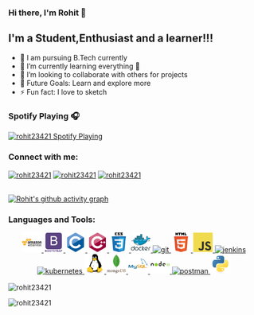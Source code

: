 ### Hi there, I'm Rohit 👋

## I'm a Student,Enthusiast and a learner!!!

- 🔭 I am pursuing B.Tech currently
- 🌱 I’m currently learning everything 🤣
- 👯 I’m looking to collaborate with others for projects
- 🥅 Future Goals: Learn and explore more
- ⚡ Fun fact: I love to sketch

### Spotify Playing 🎧
[<img src="https://now-playing-codestackr.vercel.app/api/spotify-playing" alt="rohit23421 Spotify Playing" width="350" />](https://open.spotify.com/user/5nn6bg2jr98dckd5oxs8qbrrc)

<h3 align="left">Connect with me:</h3>
<a href="https://linkedin.com/in/rohit23421" target="blank"><img align="center" src="https://cdn.jsdelivr.net/npm/simple-icons@3.0.1/icons/linkedin.svg" alt="rohit23421" height="30" width="40" /></a>
<a href="https://instagram.com/rohit23421" target="blank"><img align="center" src="https://cdn.jsdelivr.net/npm/simple-icons@3.0.1/icons/instagram.svg" alt="rohit23421" height="30" width="40" /></a>
<a href="https://www.hackerrank.com/h1904277" target="blank"><img align="center" src="https://cdn.jsdelivr.net/npm/simple-icons@3.0.1/icons/hackerrank.svg" alt="rohit23421" height="30" width="40" /></a>
<br />
<br />


[![Rohit's github activity graph](https://activity-graph.herokuapp.com/graph?username=rohit23421&theme=react-dark)](https://github.com/rohit23421/github-readme-activity-graph)


### Languages and Tools:
<p align="center"> </a> <a href="https://aws.amazon.com" target="_blank"> <img src="https://raw.githubusercontent.com/devicons/devicon/master/icons/amazonwebservices/amazonwebservices-original-wordmark.svg" alt="aws" width="40" height="40"/> </a> <a href="https://getbootstrap.com" target="_blank"> <img src="https://raw.githubusercontent.com/devicons/devicon/master/icons/bootstrap/bootstrap-plain-wordmark.svg" alt="bootstrap" width="40" height="40"/> </a> <a href="https://www.cprogramming.com/" target="_blank"> <img src="https://raw.githubusercontent.com/devicons/devicon/master/icons/c/c-original.svg" alt="c" width="40" height="40"/> </a> <a href="https://www.w3schools.com/cpp/" target="_blank"> <img src="https://raw.githubusercontent.com/devicons/devicon/master/icons/cplusplus/cplusplus-original.svg" alt="cplusplus" width="40" height="40"/> </a> <a href="https://www.w3schools.com/css/" target="_blank"> <img src="https://raw.githubusercontent.com/devicons/devicon/master/icons/css3/css3-original-wordmark.svg" alt="css3" width="40" height="40"/> </a> <a href="https://www.docker.com/" target="_blank"> <img src="https://raw.githubusercontent.com/devicons/devicon/master/icons/docker/docker-original-wordmark.svg" alt="docker" width="40" height="40"/> </a> <a href="https://git-scm.com/" target="_blank"> <img src="https://www.vectorlogo.zone/logos/git-scm/git-scm-icon.svg" alt="git" width="40" height="40"/> </a> <a href="https://www.w3.org/html/" target="_blank"> <img src="https://raw.githubusercontent.com/devicons/devicon/master/icons/html5/html5-original-wordmark.svg" alt="html5" width="40" height="40"/> </a> <a href="https://developer.mozilla.org/en-US/docs/Web/JavaScript" target="_blank"> <img src="https://raw.githubusercontent.com/devicons/devicon/master/icons/javascript/javascript-original.svg" alt="javascript" width="40" height="40"/> </a> <a href="https://www.jenkins.io" target="_blank"> <img src="https://www.vectorlogo.zone/logos/jenkins/jenkins-icon.svg" alt="jenkins" width="40" height="40"/> </a> <a href="https://kubernetes.io" target="_blank"> <img src="https://www.vectorlogo.zone/logos/kubernetes/kubernetes-icon.svg" alt="kubernetes" width="40" height="40"/> </a> <a href="https://www.linux.org/" target="_blank"> <img src="https://raw.githubusercontent.com/devicons/devicon/master/icons/linux/linux-original.svg" alt="linux" width="40" height="40"/> </a> <a href="https://www.mongodb.com/" target="_blank"> <img src="https://raw.githubusercontent.com/devicons/devicon/master/icons/mongodb/mongodb-original-wordmark.svg" alt="mongodb" width="40" height="40"/> </a> <a href="https://www.mysql.com/" target="_blank"> <img src="https://raw.githubusercontent.com/devicons/devicon/master/icons/mysql/mysql-original-wordmark.svg" alt="mysql" width="40" height="40"/> </a> <a href="https://nodejs.org" target="_blank"> <img src="https://raw.githubusercontent.com/devicons/devicon/master/icons/nodejs/nodejs-original-wordmark.svg" alt="nodejs" width="40" height="40"/> </a> <a href="https://postman.com" target="_blank"> <img src="https://www.vectorlogo.zone/logos/getpostman/getpostman-icon.svg" alt="postman" width="40" height="40"/> </a> <a href="https://www.python.org" target="_blank"> <img src="https://raw.githubusercontent.com/devicons/devicon/master/icons/python/python-original.svg" alt="python" width="40" height="40"/> </a> </p>

<!-- <p>&nbsp;<img align="center" src="https://github-readme-stats.vercel.app/api?username=rohit23421&theme=dark&show_icons=true&locale=en" alt="rohit23421" /></p> -->
<p><img align="center" src="https://github-readme-streak-stats.herokuapp.com/?user=rohit23421&theme=dark&" alt="rohit23421"  />
</p>
<p><img align="left" src="https://github-readme-stats.vercel.app/api/top-langs?username=rohit23421&theme=dark&show_icons=true&locale=en&layout=compact" alt="rohit23421"  /></p>




